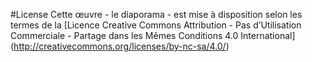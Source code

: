#License
Cette œuvre - le diaporama - est mise à disposition selon les termes de la [Licence Creative Commons Attribution - Pas d’Utilisation Commerciale - Partage dans les Mêmes Conditions 4.0 International] (http://creativecommons.org/licenses/by-nc-sa/4.0/)
